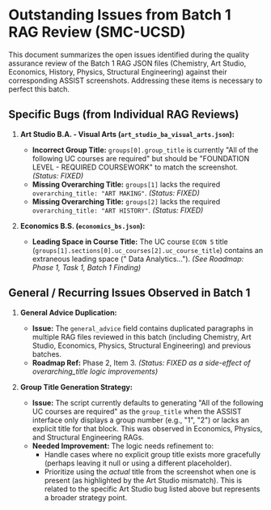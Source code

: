 # Outstanding Issues from Batch 1 RAG Review (SMC-UCSD)

This document summarizes the open issues identified during the quality assurance review of the Batch 1 RAG JSON files (Chemistry, Art Studio, Economics, History, Physics, Structural Engineering) against their corresponding ASSIST screenshots. Addressing these items is necessary to perfect this batch.

## Specific Bugs (from Individual RAG Reviews)

1.  **Art Studio B.A. - Visual Arts (`art_studio_ba_visual_arts.json`):**
    *   **Incorrect Group Title:** `groups[0].group_title` is currently "All of the following UC courses are required" but should be "FOUNDATION LEVEL - REQUIRED COURSEWORK" to match the screenshot. *(Status: FIXED)*
    *   **Missing Overarching Title:** `groups[1]` lacks the required `overarching_title: "ART MAKING"`. *(Status: FIXED)*
    *   **Missing Overarching Title:** `groups[2]` lacks the required `overarching_title: "ART HISTORY"`. *(Status: FIXED)*

2.  **Economics B.S. (`economics_bs.json`):**
    *   **Leading Space in Course Title:** The UC course `ECON 5` title (`groups[1].sections[0].uc_courses[2].uc_course_title`) contains an extraneous leading space (" Data Analytics..."). *(See Roadmap: Phase 1, Task 1, Batch 1 Finding)*

## General / Recurring Issues Observed in Batch 1

1.  **General Advice Duplication:**
    *   **Issue:** The `general_advice` field contains duplicated paragraphs in multiple RAG files reviewed in this batch (including Chemistry, Art Studio, Economics, Physics, Structural Engineering) and previous batches.
    *   **Roadmap Ref:** Phase 2, Item 3. *(Status: FIXED as a side-effect of overarching_title logic improvements)*

2.  **Group Title Generation Strategy:**
    *   **Issue:** The script currently defaults to generating "All of the following UC courses are required" as the `group_title` when the ASSIST interface only displays a group number (e.g., "1", "2") or lacks an explicit title for that block. This was observed in Economics, Physics, and Structural Engineering RAGs.
    *   **Needed Improvement:** The logic needs refinement to:
        *   Handle cases where no explicit group title exists more gracefully (perhaps leaving it null or using a different placeholder).
        *   Prioritize using the *actual* title from the screenshot when one is present (as highlighted by the Art Studio mismatch). This is related to the specific Art Studio bug listed above but represents a broader strategy point. 